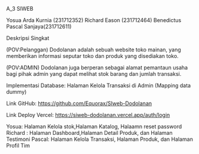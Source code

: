 A_3 SIWEB

Yosua Arda Kurnia (231712352)
Richard Eason (231712464)
Benedictus Pascal Sanjaya(231712611)

Deskripsi Singkat

(POV:Pelanggan)
Dodolanan adalah sebuah website toko mainan, yang memberikan informasi seputar toko dan produk yang disediakan toko.

(POV:ADMIN)
Dodolanan juga berperan sebagai alamat pemantaun usaha bagi pihak admin yang dapat melihat stok barang dan jumlah transaksi.

Implementasi Database: Halaman Kelola Transaksi di Admin (Mapping data dummy)


Link GitHub: https://github.com/Equorax/SIweb-Dodolanan

Link Deploy Vercel: https://siweb-dodolanan.vercel.app/auth/login

Yosua: Halaman Kelola stok,Halaman Katalog, Halaamn reset password
Richard : Halaman Dashboard,Halaman Detail Produk, dan Halaman Testimoni
Pascal: Halaman Kelola Transaksi, Halaman Produk, dan Halaman Profil Tim
